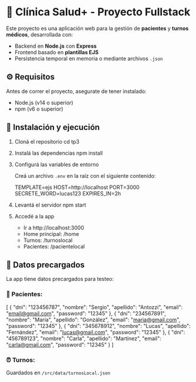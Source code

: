 # 🏥 Clínica Salud+ - Proyecto Fullstack

Este proyecto es una aplicación web para la gestión de **pacientes** y **turnos médicos**, desarrollada con:

- Backend en **Node.js** con **Express**
- Frontend basado en **plantillas EJS**
- Persistencia temporal en memoria o mediante archivos `.json`

## ⚙️ Requisitos

Antes de correr el proyecto, asegurate de tener instalado:

- Node.js (v14 o superior)
- npm (v6 o superior)

## 🔧 Instalación y ejecución

1. Cloná el repositorio
   cd tp3

2. Instalá las dependencias
   npm install

3. Configurá las variables de entorno

   Creá un archivo `.env` en la raíz con el siguiente contenido:

   TEMPLATE=ejs
   HOST=http://localhost
   PORT=3000
   SECRETE_WORD=lucas123
   EXPIRES_IN=2h

4. Levantá el servidor
   npm start

5. Accedé a la app
   - Ir a http://localhost:3000
   - Home principal: /home
   - Turnos: /turnoslocal
   - Pacientes: /pacientelocal

## 🧪 Datos precargados

La app tiene datos precargados para testeo:

### 👤 Pacientes:

[
{ "dni": "123456787", "nombre": "Sergio", "apellido": "Antozzi", "email": "email@gmail.com", "password": "12345" },
{ "dni": "234567891", "nombre": "María", "apellido": "González", "email": "maria@gmail.com", "password": "12345" },
{ "dni": "345678912", "nombre": "Lucas", "apellido": "Fernández", "email": "lucas@gmail.com", "password": "12345" },
{ "dni": "456789123", "nombre": "Carla", "apellido": "Martínez", "email": "carla@gmail.com", "password": "12345" }
]

### ⏰ Turnos:

Guardados en `/src/data/turnosLocal.json`
